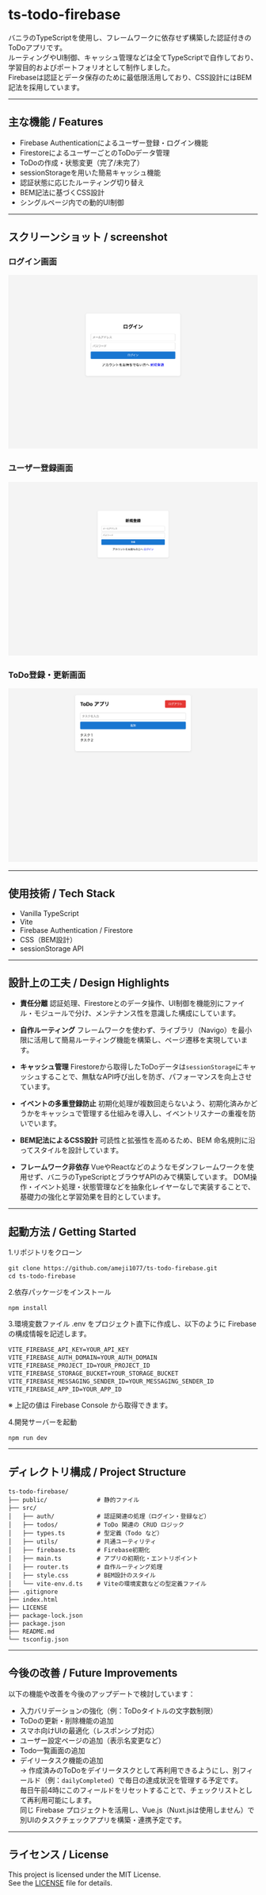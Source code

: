 # ts-todo-firebase

バニラのTypeScriptを使用し、フレームワークに依存せず構築した認証付きのToDoアプリです。  
ルーティングやUI制御、キャッシュ管理などは全てTypeScriptで自作しており、学習目的およびポートフォリオとして制作しました。  
Firebaseは認証とデータ保存のために最低限活用しており、CSS設計にはBEM記法を採用しています。

---

## 主な機能 / Features

- Firebase Authenticationによるユーザー登録・ログイン機能
- FirestoreによるユーザーごとのToDoデータ管理
- ToDoの作成・状態変更（完了/未完了）
- sessionStorageを用いた簡易キャッシュ機能
- 認証状態に応じたルーティング切り替え
- BEM記法に基づくCSS設計
- シングルページ内での動的UI制御

---

## スクリーンショット / screenshot
### ログイン画面
![login](./public/screens/login.png)

### ユーザー登録画面
![login](./public/screens/register.png)

### ToDo登録・更新画面
![todos](./public/screens/todo-create.png)

---

## 使用技術 / Tech Stack

- Vanilla TypeScript
- Vite
- Firebase Authentication / Firestore
- CSS（BEM設計）
- sessionStorage API

---

## 設計上の工夫 / Design Highlights

- **責任分離**
  認証処理、Firestoreとのデータ操作、UI制御を機能別にファイル・モジュールで分け、メンテナンス性を意識した構成にしています。

- **自作ルーティング**
  フレームワークを使わず、ライブラリ（Navigo）を最小限に活用して簡易ルーティング機能を構築し、ページ遷移を実現しています。

- **キャッシュ管理**
  Firestoreから取得したToDoデータは`sessionStorage`にキャッシュすることで、無駄なAPI呼び出しを防ぎ、パフォーマンスを向上させています。

- **イベントの多重登録防止**
  初期化処理が複数回走らないよう、初期化済みかどうかをキャッシュで管理する仕組みを導入し、イベントリスナーの重複を防いでいます。

- **BEM記法によるCSS設計**
  可読性と拡張性を高めるため、BEM 命名規則に沿ってスタイルを設計しています。

- **フレームワーク非依存**
VueやReactなどのようなモダンフレームワークを使用せず、バニラのTypeScriptとブラウザAPIのみで構築しています。
DOM操作・イベント処理・状態管理などを抽象化レイヤーなしで実装することで、基礎力の強化と学習効果を目的としています。

---

## 起動方法 / Getting Started

1.リポジトリをクローン
```
git clone https://github.com/ameji1077/ts-todo-firebase.git
cd ts-todo-firebase
```

2.依存パッケージをインストール
```
npm install
```

3.環境変数ファイル .env をプロジェクト直下に作成し、以下のように Firebase の構成情報を記述します。
```
VITE_FIREBASE_API_KEY=YOUR_API_KEY
VITE_FIREBASE_AUTH_DOMAIN=YOUR_AUTH_DOMAIN
VITE_FIREBASE_PROJECT_ID=YOUR_PROJECT_ID
VITE_FIREBASE_STORAGE_BUCKET=YOUR_STORAGE_BUCKET
VITE_FIREBASE_MESSAGING_SENDER_ID=YOUR_MESSAGING_SENDER_ID
VITE_FIREBASE_APP_ID=YOUR_APP_ID
```
※ 上記の値は Firebase Console から取得できます。

4.開発サーバーを起動
```
npm run dev
```

---

## ディレクトリ構成 / Project Structure
```
ts-todo-firebase/
├── public/              # 静的ファイル
├── src/
│   ├── auth/            # 認証関連の処理（ログイン・登録など）
│   ├── todos/           # ToDo 関連の CRUD ロジック
│   ├── types.ts         # 型定義（Todo など）
│   ├── utils/           # 共通ユーティリティ
│   ├── firebase.ts      # Firebase初期化
│   ├── main.ts          # アプリの初期化・エントリポイント
│   ├── router.ts        # 自作ルーティング処理
│   ├── style.css        # BEM設計のスタイル
│   └── vite-env.d.ts    # Viteの環境変数などの型定義ファイル
├── .gitignore
├── index.html
├── LICENSE
├── package-lock.json
├── package.json
├── README.md
└── tsconfig.json
```

---

## 今後の改善 / Future Improvements

以下の機能や改善を今後のアップデートで検討しています：

- 入力バリデーションの強化（例：ToDoタイトルの文字数制限）
- ToDoの更新・削除機能の追加
- スマホ向けUIの最適化（レスポンシブ対応）
- ユーザー設定ページの追加（表示名変更など）
- Todo一覧画面の追加
- デイリータスク機能の追加  
  → 作成済みのToDoをデイリータスクとして再利用できるようにし、別フィールド（例：`dailyCompleted`）で毎日の達成状況を管理する予定です。  
  毎日午前4時にこのフィールドをリセットすることで、チェックリストとして再利用可能にします。  
  同じ Firebase プロジェクトを活用し、Vue.js（Nuxt.jsは使用しません）で別UIのタスクチェックアプリを構築・連携予定です。

---

## ライセンス / License

This project is licensed under the MIT License.  
See the [LICENSE](./LICENSE) file for details.
